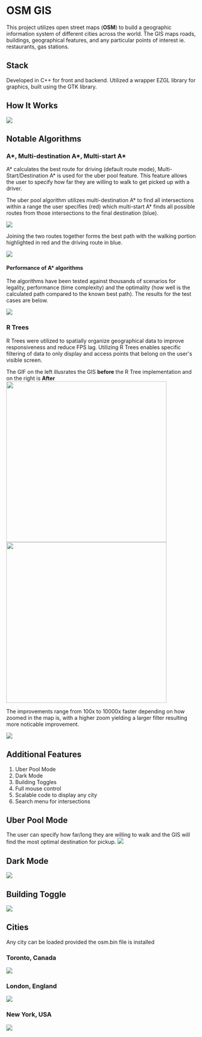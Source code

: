 # OSM GIS
This project utilizes open street maps (**OSM**) to build a geographic information system of different cities across the world. The GIS 
maps roads, buildings, geographical features, and any particular points of interest ie. restaurants, gas stations.
## Stack
Developed in C++ for front and backend. Utilized a wrapper EZGL library for graphics, built using the GTK library.
## How It Works
![](Demo%20Material/HowItWorks.gif)

## Notable Algorithms
### A*, Multi-destination A*, Multi-start A*
A* calculates the best route for driving (default route mode), Multi-Start/Destination A* is used for the uber pool feature. This feature allows the user to specify how far they are willing to walk to get picked up with a driver. 

The uber pool algorithm utilizes multi-destination A* to find all intersections within a range the user specifies (red) which multi-start A* finds all possible routes from those intersections to the final destination (blue). 

![](Demo%20Material/debug_walk_drive.PNG)

Joining the two routes together forms the best path with the walking portion highlighted in red and the driving route in blue.

![](Demo%20Material/uber_pool.PNG)

#### Performance of A* algorithms
The algorithms have been tested against thousands of scenarios for legality, performance (time complexity) and the optimality (how well is the calculated path compared to the known best path). The results for the test cases are below.

![](Demo%20Material/m3_results.PNG)

### R Trees
R Trees were utilized to spatially organize geographical data to improve responsiveness and reduce FPS lag. Utilizing R Trees enables specific filtering of data to only display and access points that belong on the user's visible screen. 

The GIF on the left illusrates the GIS **before** the R Tree implementation and on the right is **After** 
 <img src="Demo%20Material/NoRtreeGif.gif" width="425"/>  <img src="Demo%20Material/RTreeGif.gif" width="425"/>
 
The improvements range from 100x to 10000x faster depending on how zoomed in the map is, with a higher zoom yielding a larger filter resulting more noticable improvement. 

![](Demo%20Material/RTreeGraph.PNG)

## Additional Features
1) Uber Pool Mode
2) Dark Mode
3) Building Toggles
4) Full mouse control
5) Scalable code to display any city 
6) Search menu for intersections
## Uber Pool Mode
The user can specify how far/long they are willing to walk and the GIS will find the most optimal destination for pickup.
![](Demo%20Material/mapper_walk_drive_route.PNG)
## Dark Mode
![](Demo%20Material/mapper_toronto_darkmode.PNG)
## Building Toggle
![](Demo%20Material/mapper_toronto_darkmode_buildingstoggle.PNG)
## Cities
Any city can be loaded provided the osm.bin file is installed
### Toronto, Canada
![](Demo%20Material/mapper_toronto.PNG)
### London, England
![](Demo%20Material/mapper_london.PNG)
### New York, USA
![](Demo%20Material/mapper_NY.PNG)
